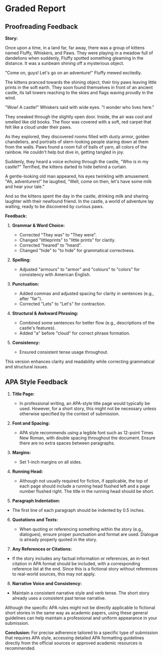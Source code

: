 # Graded Report

## Proofreading Feedback

**Story:**

Once upon a time, in a land far, far away, there was a group of kittens named Fluffy, Whiskers, and Paws. They were playing in a meadow full of dandelions when suddenly, Fluffy spotted something gleaming in the distance. It was a sunbeam shining off a mysterious object.

"Come on, guys! Let's go on an adventure!" Fluffy mewed excitedly.

The kittens pranced towards the shining object, their tiny paws leaving little prints in the soft earth. They soon found themselves in front of an ancient castle, its tall towers reaching to the skies and flags waving proudly in the wind.

"Wow! A castle!" Whiskers said with wide eyes. "I wonder who lives here."

They sneaked through the slightly open door. Inside, the air was cool and smelled like old books. The floor was covered with a soft, red carpet that felt like a cloud under their paws.

As they explored, they discovered rooms filled with dusty armor, golden chandeliers, and portraits of stern-looking people staring down at them from the walls. Paws found a room full of balls of yarn, all colors of the rainbow. He couldn't help but dive in, getting tangled in joy.

Suddenly, they heard a voice echoing through the castle, "Who is in my castle?" Terrified, the kittens darted to hide behind a curtain.

A gentle-looking old man appeared, his eyes twinkling with amusement. "Ah, adventurers!" he laughed, "Well, come on then, let's have some milk and hear your tale."

And so the kittens spent the day in the castle, drinking milk and sharing laughter with their newfound friend. In the castle, a world of adventure lay waiting, ready to be discovered by curious paws.

**Feedback:**

1. **Grammar & Word Choice:**
   - Corrected "They was" to "They were".
   - Changed "littleprints" to "little prints" for clarity.
   - Corrected "heared" to "heard".
   - Changed "hide" to "to hide" for grammatical correctness.

2. **Spelling:**
   - Adjusted "armours" to "armor" and "colours" to "colors" for consistency with American English.

3. **Punctuation:**
   - Added commas and adjusted spacing for clarity in sentences (e.g., after "far").
   - Corrected "Lets" to "Let's" for contraction.

4. **Structural & Awkward Phrasing:**
   - Combined some sentences for better flow (e.g., descriptions of the castle's features).
   - Added "a" before "cloud" for correct phrase formation.

5. **Consistency:**
   - Ensured consistent tense usage throughout.

This version enhances clarity and readability while correcting grammatical and structural issues.


## APA Style Feedback

1. **Title Page:**
   - In professional writing, an APA-style title page would typically be used. However, for a short story, this might not be necessary unless otherwise specified by the context of submission.

2. **Font and Spacing:**
   - APA style recommends using a legible font such as 12-point Times New Roman, with double spacing throughout the document. Ensure there are no extra spaces between paragraphs.

3. **Margins:**
   - Set 1-inch margins on all sides.

4. **Running Head:**
   - Although not usually required for fiction, if applicable, the top of each page should include a running head flushed left and a page number flushed right. The title in the running head should be short.

5. **Paragraph Indentation:**
  - The first line of each paragraph should be indented by 0.5 inches.

6. **Quotations and Texts:**
   - When quoting or referencing something within the story (e.g., dialogues), ensure proper punctuation and format are used. Dialogue is already properly quoted in the story.

7. **Any References or Citations:**
  - If the story includes any factual information or references, an in-text citation in APA format should be included, with a corresponding reference list at the end. Since this is a fictional story without references to real-world sources, this may not apply.

8. **Narrative Voice and Consistency:**
  - Maintain a consistent narrative style and verb tense. The short story already uses a consistent past tense narrative.

Although the specific APA rules might not be directly applicable to fictional short stories in the same way as academic papers, using these general guidelines can help maintain a professional and uniform appearance in your submission.

**Conclusion:** For precise adherence tailored to a specific type of submission that requires APA style, accessing detailed APA formatting guidelines directly from the official sources or approved academic resources is recommended.